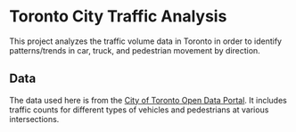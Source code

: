 # Toronto City Traffic Analysis

This project analyzes the traffic volume data in Toronto in order to identify patterns/trends in car, truck, and pedestrian movement by direction.

## Data

The data used here is from the [City of Toronto Open Data Portal](https://open.toronto.ca/dataset/traffic-volumes-at-intersections-for-all-modes/). It includes traffic counts for different types of vehicles and pedestrians at various intersections.
